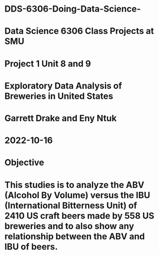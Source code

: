 # DDS-6306-Doing-Data-Science-
# Data Science 6306 Class Projects at SMU

# Project 1 Unit 8 and 9
# Exploratory Data Analysis of Breweries in United States
# Garrett Drake and Eny Ntuk
# 2022-10-16
# Objective
# This studies is to analyze the ABV (Alcohol By Volume) versus the IBU (International Bitterness Unit) of 2410 US craft beers made by 558 US breweries and to also show any relationship between the ABV and IBU of beers.
